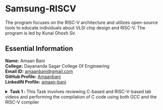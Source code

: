 # Samsung-RISCV
The program focuses on the RISC-V architecture and utilizes open-source tools to educate individuals about VLSI chip design and RISC-V. The program is led by Kunal Ghosh Sir.

##  Essential Information

 **Name:**  Amaan Bani    
 **College:** Dayananda Sagar College Of Engineering   
 **Email ID:**  amaanbani@gmail.com  
 **GitHub Profile:** [Amaanbani](https://github.com/Amaanbani?tab=repositories)   
 **LinkedIN Profile:** [amaan-bani](https://www.linkedin.com/in/amaan-bani-324565331/)


<details>
<summary><b>Task 1 :</b> This Task involves reviewing C-based and RISC-V-based lab videos and performing the compilation of C code using both GCC and the RISC-V compiler</summary>

### C Language based LAB
We need to follow the specified steps to compile any **.c** file on our machine:  
1. Open the bash terminal and navigate to the directory where you want to create your file. Then run the following command:

	```
	leafpad sum1ton.c
	```  
2. This will open the editor, allowing you to write in the file you created. Enter the C code to calculate and print the sum of n numbers. After completing your code, press ```Ctrl + S``` to save your file, and then press ```Ctrl + W``` to close the editor.   
3. To the C code on your terminal, run the following command:

	```
	gcc sum1ton.c
	./a.out
	```
![C Code compiled on gcc Compiler](https://github.com/Amaanbani/Samsung-RISCV/blob/main/Task%201/C%20Code%20compiled%20on%20gcc%20compiler.png)

### RISC-V based LAB
We need to compile the code again, but this time using the RISC-V GCC compiler. Follow the steps provided:  
1. Open the terminal and run the given command:  

	```
	cat sum1ton.c
	```
![cat Command](https://github.com/Amaanbani/Samsung-RISCV/blob/main/Task%201/cat%20Command.png)

2. Use the **cat** command to display the entire C code in the terminal. Next, run the following command to compile the code using the RISC-V -O1 GCC compiler:  

	```
	riscv64-unknown-elf-gcc -O1 -mabi=lp64 -march=rv64i -o sum1ton.o sum1ton.c
	```
3. The following command is used to display the file details of ```sum1ton.c``` in reverse chronological order, showing the most recently modified files last, 	 along with information such as file permissions, ownership, size, and the timestamp of the last modification:

	```
	ls -ltr sum1ton.c
 	```

4. To execute the C code on your terminal, use the following command:    

	```
	riscv64-unknown-elf-objdump -d sum1ton.o
	```
![Objdump using -O1 format](https://github.com/Amaanbani/Samsung-RISCV/blob/main/Task%201/objDump%20using%20-O1%20format.png)


5. The Assembly Language code generated from the C code will be displayed in the terminal. Type ```/main``` to locate the main section of our code.


6. Similarly to the second step, run the following command to compile the code using the RISC-V -Ofast GCC compiler. The subsequent steps will display the 	 
generated assembly code, and you can type ```/main``` to locate the main section of our code:

	```
	riscv64-unknown-elf-gcc -Ofast -mabi=lp64 -march=rv64i -o sum1ton.o sum1ton.c
	```
 ![Objdump using -Ofast format](https://github.com/Amaanbani/Samsung-RISCV/blob/main/Task%201/objDump%20using%20-Ofast%20format.png)
 

### *Descriptions of the keyword used in command above *  
* **-mabi=lp64:** Specifies the ABI (Application Binary Interface) as ```lp64```, which supports 64-bit integers, long, and pointer sizes. This ABI is intended for 64-bit RISC-V architecture.  
* **-march=rv64i:** Defines the target architecture as ```rv64i```, which represents the 64-bit RISC-V base integer instruction set, ensuring compatibility with the 64-bit architecture.  
* **riscv-objdump:** A disassembler tool for RISC-V binaries that provides insights into the code structure, assisting in debugging.  
* **-Ofast:** The option -Ofast in the command ```riscv64-unknown-elf-gcc -Ofast -mabi=lp64 -march=rv64i -o sum1ton.o sum1ton.c``` is a compiler optimization flag used with the GNU Compiler Collection (GCC). This flag is used to instruct the compiler to optimize the generated code for maximum speed. The use of ```-Ofast``` is typically chosen for applications where execution speed is critical and where deviations from standard behavior are acceptable. However, it's important to test thoroughly, as this level of optimization can introduce subtle bugs, especially in complex calculations or when strict compliance with external standards is required.  
* **-O1:** A basic optimization level that balances improved execution speed and reduced code size with minimal impact on compilation time. It is suitable for applications requiring moderate optimization without extensive resource usage.  

#### *Other common options are as follows:*  
> 1. **-O0:** No optimization, the default level if no -O option is specified.  
> 2. **-O2:** More aggressive optimizations that might increase compilation time but typically provide faster and sometimes smaller code.  
> 3. **-O3:** Maximizes optimization more aggressively than -O2.  
> 4. **-Os:** Optimizes code for size. It enables all -O2 optimizations that do not typically increase code size.

Here, the term **more aggressive optimization** in the context of compilers like GCC refers to a deeper and more complex set of transformations applied to the code in order to improve its performance and possibly reduce its size. The compiler uses more complex techniques that aims to generate faster executing code or code that occupies less memory. However, these optimizations typically increase the compilation time and can sometimes introduce bugs, making it harder to debug.
</details>
